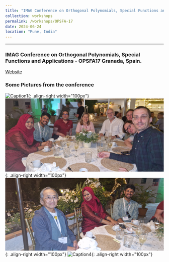 ```yaml
---
title: "IMAG Conference on Orthogonal Polynomials, Special Functions and Applications - OPSFA17"
collection: workshops
permalink: /workshops/OPSFA-17
date: 2024-06-24
location: "Pune, India"
---
```


---

### IMAG Conference on Orthogonal Polynomials, Special Functions and Applications - OPSFA17 Granada, Spain.

[Website](https://opsfa17.com/)

### Some Pictures from the conference

![Caption1](/files/image2.jpg){: .align-right width="100px"}
![Caption2](/files/20240626_230832.jpg){: .align-right width="100px"}
![Caption3](/files/20240626_230841.jpg){: .align-right width="100px"}
![Caption4](/files/IMAG_OPSFA1.jpg){: .align-right width="100px"}




